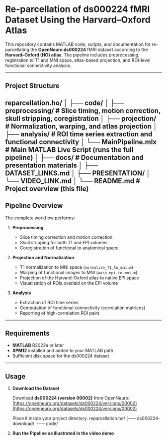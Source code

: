 # Re-parcellation of ds000224 fMRI Dataset Using the Harvard–Oxford Atlas

This repository contains MATLAB code, scripts, and documentation for re-parcellating
the **OpenNeuro ds000224** fMRI dataset according to the **Harvard–Oxford (HO) atlas**.
The pipeline includes preprocessing, registration to T1 and MNI space,
atlas-based projection, and ROI-level functional connectivity analysis.

---

## Project Structure
reparcellation.ho/
│
├── code/
│ ├── preprocessing/ # Slice timing, motion correction, skull stripping, coregistration
│ ├── projection/ # Normalization, warping, and atlas projection
│ ├── analysis/ # ROI time series extraction and functional connectivity
│ └── MainPipeline.mlx # Main MATLAB Live Script (runs the full pipeline)
│
├── docs/ # Documentation and presentation materials
│ ├── DATASET_LINKS.md
│ ├── PRESENTATION/
│ └── VIDEO_LINK.md
│
└── README.md # Project overview (this file)
---

## Pipeline Overview

The complete workflow performs:

1. **Preprocessing**  
   - Slice timing correction and motion correction  
   - Skull stripping for both T1 and EPI volumes  
   - Coregistration of functional to anatomical space  

2. **Projection and Normalization**  
   - T1 normalization to MNI space (`normalize_T1_to_mni.m`)  
   - Warping of functional images to MNI (`warp_epi_to_mni.m`)  
   - Projection of the Harvard–Oxford atlas to native EPI space  
   - Visualization of ROIs overlaid on the EPI volume  

3. **Analysis**  
   - Extraction of ROI time series  
   - Computation of functional connectivity (correlation matrices)  
   - Reporting of high-correlation ROI pairs  

---

## Requirements

- **MATLAB** R2022a or later  
- **SPM12** installed and added to your MATLAB path  
- Sufficient disk space for the ds000224 dataset

---

## Usage

1. **Download the Dataset**

   Download **ds000224 (version 00002)** from OpenNeuro:  
   [https://openneuro.org/datasets/ds000224/versions/00002](https://openneuro.org/datasets/ds000224/versions/00002)

   Place it inside your project directory:
reparcellation.ho/
├── ds000224-download/
└── code/

2. **Run the Pipeline as illustrated in the video demo**
